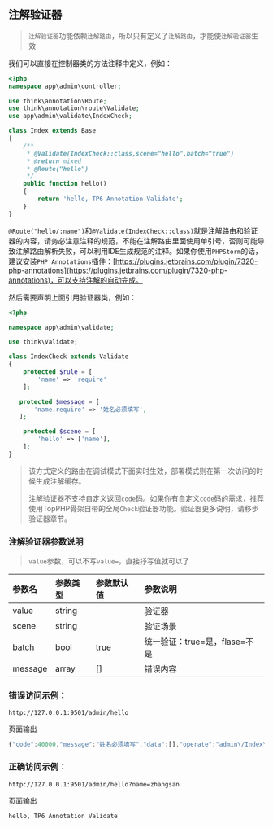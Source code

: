 ## 注解验证器

> `注解验证器`功能依赖`注解路由`，所以只有定义了`注解路由`，才能使`注解验证器`生效

我们可以直接在控制器类的方法注释中定义，例如：

```php
<?php
namespace app\admin\controller;

use think\annotation\Route;
use think\annotation\route\Validate;
use app\admin\validate\IndexCheck;

class Index extends Base
{
    /**
     * @Validate(IndexCheck::class,scene="hello",batch="true")
     * @return mixed
     * @Route("hello")
     */
    public function hello()
    {
        return 'hello, TP6 Annotation Validate';
    }
}
```

`@Route("hello/:name")`和`@Validate(IndexCheck::class)`就是注解路由和验证器的内容，请务必注意注释的规范，不能在注解路由里面使用单引号，否则可能导致注解路由解析失败，可以利用IDE生成规范的注释。如果你使用`PHPStorm`的话，建议安装`PHP Annotations`插件：[https://plugins.jetbrains.com/plugin/7320-php-annotations](https://plugins.jetbrains.com/plugin/7320-php-annotations)，可以支持注解的自动完成。

然后需要声明上面引用验证器类，例如：

```php
<?php

namespace app\admin\validate;

use think\Validate;

class IndexCheck extends Validate
{
    protected $rule = [
        'name' => 'require'
    ];

   protected $message = [
       'name.require' => '姓名必须填写',
   ];

    protected $scene = [
        'hello' => ['name'],
    ];
}
```

> 该方式定义的路由在调试模式下面实时生效，部署模式则在第一次访问的时候生成注解缓存。
>
> 注解验证器不支持自定义返回`code`码。如果你有自定义`code`码的需求，推荐使用TopPHP骨架自带的全局`Check`验证器功能。验证器更多说明，请移步验证器章节。

### 注解验证器参数说明

> `value`参数，可以不写`value=`，直接抒写值就可以了

| 参数名 | 参数类型 | 参数默认值 | 参数说明 |
| :--- | :--- | :--- | :--- |
| value | string |  | 验证器 |
| scene | string |  | 验证场景 |
| batch | bool | true | 统一验证：true=是，flase=不是 |
| message | array | \[\] | 错误内容 |

### 错误访问示例：

```
http://127.0.0.1:9501/admin/hello
```

页面输出

```js
{"code":40000,"message":"姓名必须填写","data":[],"operate":"admin\/Index\/hello"}
```

### 正确访问示例：

```
http://127.0.0.1:9501/admin/hello?name=zhangsan
```

页面输出

```
hello, TP6 Annotation Validate
```



